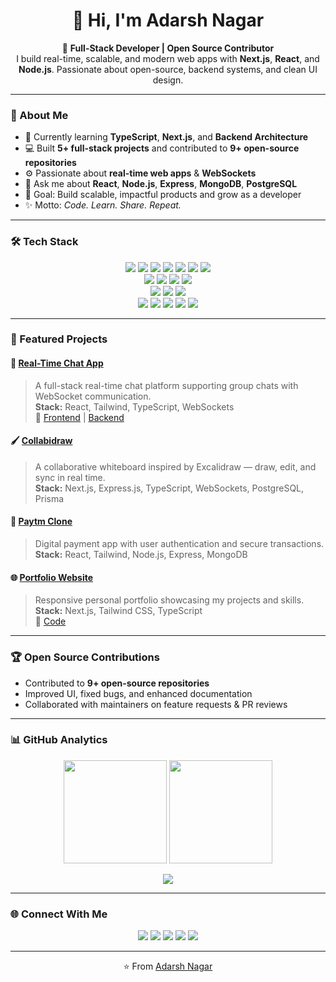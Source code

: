 <!-- 💫 Adarsh Nagar | Full Stack Developer -->
<h1 align="center">👋 Hi, I'm Adarsh Nagar</h1>

<p align="center">
  🚀 <b>Full-Stack Developer | Open Source Contributor</b><br>
  I build real-time, scalable, and modern web apps with <b>Next.js</b>, <b>React</b>, and <b>Node.js</b>.  
  Passionate about open-source, backend systems, and clean UI design.
</p>

---

### 🧠 About Me  

- 🌱 Currently learning **TypeScript**, **Next.js**, and **Backend Architecture**  
- 💻 Built **5+ full-stack projects** and contributed to **9+ open-source repositories**  
- ⚙️ Passionate about **real-time web apps** & **WebSockets**  
- 💬 Ask me about **React**, **Node.js**, **Express**, **MongoDB**, **PostgreSQL**  
- 🎯 Goal: Build scalable, impactful products and grow as a developer  
- ✨ Motto: *Code. Learn. Share. Repeat.*

---

### 🛠️ Tech Stack  

<p align="center">
  <!-- Frontend -->
  <img src="https://img.shields.io/badge/HTML5-E34F26?style=for-the-badge&logo=html5&logoColor=white" />
  <img src="https://img.shields.io/badge/CSS3-1572B6?style=for-the-badge&logo=css3&logoColor=white" />
  <img src="https://img.shields.io/badge/JavaScript-F7DF1E?style=for-the-badge&logo=javascript&logoColor=black" />
  <img src="https://img.shields.io/badge/TypeScript-3178C6?style=for-the-badge&logo=typescript&logoColor=white" />
  <img src="https://img.shields.io/badge/React-20232A?style=for-the-badge&logo=react&logoColor=61DAFB" />
  <img src="https://img.shields.io/badge/Next.js-000000?style=for-the-badge&logo=nextdotjs&logoColor=white" />
  <img src="https://img.shields.io/badge/TailwindCSS-06B6D4?style=for-the-badge&logo=tailwindcss&logoColor=white" />
  <br/>
  <!-- Backend -->
  <img src="https://img.shields.io/badge/Node.js-339933?style=for-the-badge&logo=nodedotjs&logoColor=white" />
  <img src="https://img.shields.io/badge/Express.js-000000?style=for-the-badge&logo=express&logoColor=white" />
  <img src="https://img.shields.io/badge/WebSockets-010101?style=for-the-badge&logo=socketdotio&logoColor=white" />
  <img src="https://img.shields.io/badge/REST_API-02569B?style=for-the-badge&logo=fastapi&logoColor=white" />
  <br/>
  <!-- Database -->
  <img src="https://img.shields.io/badge/MongoDB-47A248?style=for-the-badge&logo=mongodb&logoColor=white" />
  <img src="https://img.shields.io/badge/PostgreSQL-316192?style=for-the-badge&logo=postgresql&logoColor=white" />
  <img src="https://img.shields.io/badge/Prisma-2D3748?style=for-the-badge&logo=prisma&logoColor=white" />
  <br/>
  <!-- Tools -->
  <img src="https://img.shields.io/badge/Git-F05032?style=for-the-badge&logo=git&logoColor=white" />
  <img src="https://img.shields.io/badge/GitHub-181717?style=for-the-badge&logo=github&logoColor=white" />
  <img src="https://img.shields.io/badge/Postman-FF6C37?style=for-the-badge&logo=postman&logoColor=white" />
  <img src="https://img.shields.io/badge/Vercel-000000?style=for-the-badge&logo=vercel&logoColor=white" />
  <img src="https://img.shields.io/badge/Render-46E3B7?style=for-the-badge&logo=render&logoColor=black" />
</p>

---

### 💼 Featured Projects  

#### 💬 [Real-Time Chat App](https://chat-app-frontend-one-eta.vercel.app)
> A full-stack real-time chat platform supporting group chats with WebSocket communication.  
> **Stack:** React, Tailwind, TypeScript, WebSockets  
> 🔗 [Frontend](https://github.com/Adarsh-ops/Chat-App-Frontend) | [Backend](https://github.com/Adarsh-ops/Chat-App-Backend)

#### 🖌️ [Collabidraw](https://github.com/Adarsh-ops/Collabidraw)
> A collaborative whiteboard inspired by Excalidraw — draw, edit, and sync in real time.  
> **Stack:** Next.js, Express.js, TypeScript, WebSockets, PostgreSQL, Prisma

#### 💸 [Paytm Clone](https://github.com/Adarsh-ops/Paytm-Clone)
> Digital payment app with user authentication and secure transactions.  
> **Stack:** React, Tailwind, Node.js, Express, MongoDB

#### 🌐 [Portfolio Website](https://personal-portfolio-website-nine-pi.vercel.app)
> Responsive personal portfolio showcasing my projects and skills.  
> **Stack:** Next.js, Tailwind CSS, TypeScript  
> 🔗 [Code](https://github.com/Adarsh-ops/Personal-Portfolio-Website)

---

### 🏆 Open Source Contributions  

- Contributed to **9+ open-source repositories**
- Improved UI, fixed bugs, and enhanced documentation  
- Collaborated with maintainers on feature requests & PR reviews  

---

### 📊 GitHub Analytics  

<p align="center">
  <img src="https://github-readme-stats.vercel.app/api?username=Adarsh-ops&show_icons=true&theme=tokyonight" height="165" />
  <img src="https://github-readme-stats.vercel.app/api/top-langs/?username=Adarsh-ops&layout=compact&theme=tokyonight" height="165" />
</p>

<p align="center">
  <img src="https://github-readme-streak-stats.herokuapp.com/?user=Adarsh-ops&theme=tokyonight" />
</p>

---

### 🌐 Connect With Me  

<p align="center">
  <a href="mailto:adarshnagar247@gmail.com"><img src="https://img.shields.io/badge/Gmail-D14836?style=for-the-badge&logo=gmail&logoColor=white"></a>
  <a href="https://www.linkedin.com/in/adarsh-nagar-37a562316"><img src="https://img.shields.io/badge/LinkedIn-0077B5?style=for-the-badge&logo=linkedin&logoColor=white"></a>
  <a href="https://x.com/AdarshN10490396"><img src="https://img.shields.io/badge/Twitter/X-1DA1F2?style=for-the-badge&logo=x&logoColor=white"></a>
  <a href="https://personal-portfolio-website-nine-pi.vercel.app"><img src="https://img.shields.io/badge/Portfolio-000000?style=for-the-badge&logo=vercel&logoColor=white"></a>
  <a href="https://github.com/Adarsh-ops"><img src="https://img.shields.io/badge/GitHub-181717?style=for-the-badge&logo=github&logoColor=white"></a>
</p>

---

<p align="center">⭐️ From <a href="https://github.com/Adarsh-ops">Adarsh Nagar</a></p>

